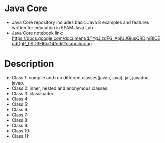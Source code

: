 # Java Core
* Java Core repository includes basic Java 8 examples and features written for education in EPAM Java Lab.
* Java Core notebook link:<br><https://docs.google.com/document/d/1YgJIzdFG_AojUJGjusQRDjmBjCEudDgP_hSD3EI6cG4/edit?usp=sharing>

# Description
* Class 1: compile and run different classes(javac, java), jar, javadoc, javap.
* Class 2: inner, nested and anonymous classes.
* Class 3: classloader.
* Class 4:
* Class 5:
* Class 6:
* Class 7:
* Class 8:
* Class 9:
* Class 10:
* Class 11: